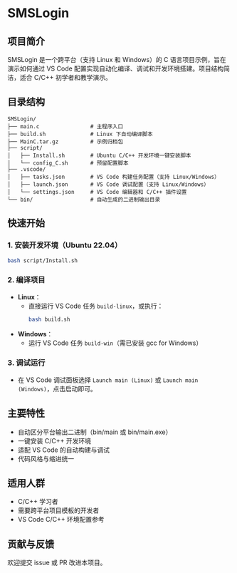 # SMSLogin

## 项目简介

SMSLogin 是一个跨平台（支持 Linux 和 Windows）的 C 语言项目示例，旨在演示如何通过 VS Code 配置实现自动化编译、调试和开发环境搭建。项目结构简洁，适合 C/C++ 初学者和教学演示。

## 目录结构

```
SMSLogin/
├── main.c                # 主程序入口
├── build.sh              # Linux 下自动编译脚本
├── MainC.tar.gz          # 示例归档包
├── script/
│   ├── Install.sh        # Ubuntu C/C++ 开发环境一键安装脚本
│   └── config_C.sh       # 预留配置脚本
├── .vscode/
│   ├── tasks.json        # VS Code 构建任务配置（支持 Linux/Windows）
│   ├── launch.json       # VS Code 调试配置（支持 Linux/Windows）
│   └── settings.json     # VS Code 编辑器和 C/C++ 插件设置
└── bin/                  # 自动生成的二进制输出目录
```

## 快速开始

### 1. 安装开发环境（Ubuntu 22.04）

```bash
bash script/Install.sh
```

### 2. 编译项目

- **Linux**：
	- 直接运行 VS Code 任务 `build-linux`，或执行：
		```bash
		bash build.sh
		```
- **Windows**：
	- 运行 VS Code 任务 `build-win`（需已安装 gcc for Windows）

### 3. 调试运行

- 在 VS Code 调试面板选择 `Launch main (Linux)` 或 `Launch main (Windows)`，点击启动即可。

## 主要特性
- 自动区分平台输出二进制（bin/main 或 bin/main.exe）
- 一键安装 C/C++ 开发环境
- 适配 VS Code 的自动构建与调试
- 代码风格与缩进统一

## 适用人群
- C/C++ 学习者
- 需要跨平台项目模板的开发者
- VS Code C/C++ 环境配置参考

## 贡献与反馈
欢迎提交 issue 或 PR 改进本项目。

